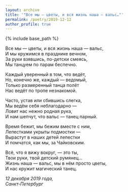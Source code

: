 ```yaml
---
layout: archive
title: '"Все мы — цветы, и вся жизнь наша — вальс…"'
permalink: /poetry/2019-12-12
author_profile: true
---
```


{% include base_path %}

Все мы — цветы, и вся жизнь наша — вальс, <br>
И мы кружимся в празднике вечном, <br>
За руки взявшись, по-детски смеясь, <br>
Мы танцуем по парам беспечно. <br>

Каждый уверенный в том, что ведёт, <br>
Но, конечно же, каждый — ведомый, <br>
Только размеренный танца полёт <br>
Нас ведёт по тропе незнакомой. <br>

Часто, устав или сбившись слегка, <br>
Мы ведём себя неблагодарно — <br>
Ловит нас нежно родная рука, <br>
И нам шепчут, что вальс — танец парный. <br>

Время бежит, мы бежим вместе с ним, <br>
Лепестками укрыты подмостки — <br>
Вырастут в наших детей лепестки <br>
И помчатся, как мы, за Чайковским. <br>

Всё, что я вижу вокруг, — это ты, <br>
Твои руки, твой детский румянец… <br>
Жизнь наша — вальс, мы в нём просто цветы, <br>
И нас кружит магический танец. <br>

<i>12 декабря 2019 года,</i> <br>
<i>Санкт-Петербург</i>